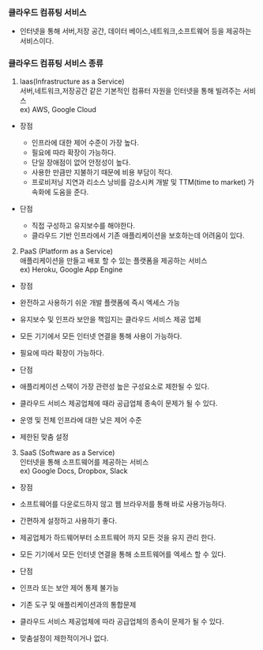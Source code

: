 ### 클라우드 컴퓨팅 서비스
- 인터넷을 통해 서버,저장 공간, 데이터 베이스,네트워크,소프트웨어 등을 제공하는 서비스이다.

### 클라우드 컴퓨팅 서비스 종류
1. laas(Infrastructure as a Service)  
 서버,네트워크,저장공간 같은 기본적인 컴퓨터 자원을 인터넷을 통해 빌려주는 서비스  
ex) AWS, Google Cloud

- 장점  
  - 인프라에 대한 제어 수준이 가장 높다.  
  - 필요에 따라 확장이 가능하다.  
  - 단일 장애점이 없어 안정성이 높다.  
  - 사용한 만큼만 지불하기 때문에 비용 부담이 적다.  
  - 프로비저닝 지연과 리소스 낭비를 감소시켜 개발 및 TTM(time to market) 가속화에 도움을 준다.  

- 단점  
  - 직접 구성하고 유지보수를 해야한다.  
  - 클라우드 기반 인프라에서 기존 애플리케이션을 보호하는데 어려움이 있다.  

2. PaaS (Platform as a Service)  
   애플리케이션을 만들고 배포 할 수 있는 플랫폼을 제공하는 서비스  
ex) Heroku, Google App Engine

- 장점  
 - 완전하고 사용하기 쉬운 개발 플랫폼에 즉시 엑세스 가능  
 - 유지보수 및 인프라 보안을 책임지는 클라우드 서비스 제공 업체  
 - 모든 기기에서 모든 인터넷 연결을 통해 사용이 가능하다.  
 - 필요에 따라 확장이 가능하다.  

- 단점  
 - 애플리케이션 스택이 가장 관련성 높은 구성요소로 제한될 수 있다.  
 - 클라우드 서비스 제공업체에 때라 공급업체 종속이 문제가 될 수 있다.  
 - 운영 및 전체 인프라에 대한 낮은 제어 수준  
 - 제한된 맞춤 설정  

3. SaaS (Software as a Service)  
   인터넷을 통해 소프트웨어를 제공하는 서비스   
ex) Google Docs, Dropbox, Slack

- 장점  
 - 소프트웨어를 다운로드하지 않고 웹 브라우저를 통해 바로 사용가능하다.  
 - 간편하게 설정하고 사용하기 좋다.  
 - 제공업체가 하드웨어부터 소프트웨어 까지 모든 것을 유지 관리 한다.  
 - 모든 기기에서 모든 인터넷 연결을 통해 소프트웨어를 엑세스 할 수 있다.  

- 단점  
 - 인프라 또는 보안 제어 통제 불가능  
 - 기존 도구 및 애플리케이션과의 통합문제  
 - 클라우드 서비스 제공업체에 따라 공급업체의 종속이 문제가 될 수 있다.  
 - 맞춤설정이 제한적이거나 없다.  
 

